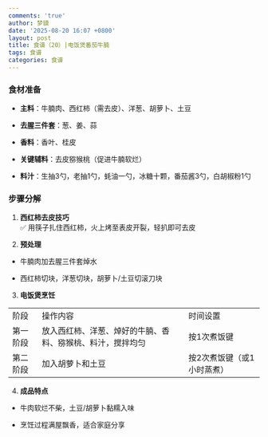 ```yaml
---
comments: 'true'
author: 梦貘
date: '2025-08-20 16:07 +0800'
layout: post
title: 食谱（20）|电饭煲番茄牛腩
tags: 食谱
categories: 食谱
---
```

### 食材准备

- **主料**：牛腩肉、西红柿（需去皮）、洋葱、胡萝卜、土豆
  
- **去腥三件套**：葱、姜、蒜
  
- **香料**：香叶、桂皮
  
- **关键辅料**：去皮猕猴桃（促进牛腩软烂）
  
- **料汁**：生抽3勺，老抽1勺，蚝油一勺，冰糖十颗，番茄酱3勺，白胡椒粉1勺
  

### 步骤分解

1. **西红柿去皮技巧**  
  ✅ 用筷子扎住西红柿，火上烤至表皮开裂，轻扒即可去皮
  
2. **预处理**
  
  - 牛腩肉加去腥三件套焯水
    
  - 西红柿切块，洋葱切块，胡萝卜/土豆切滚刀块
    
3. **电饭煲烹饪**
  
  |     |     |     |
  | --- | --- | --- |
  | 阶段  | 操作内容 | 时间设置 |
  | 第一阶段 | 放入西红柿、洋葱、焯好的牛腩、香料、猕猴桃、料汁，搅拌均匀 | 按1次煮饭键 |
  | 第二阶段 | 加入胡萝卜和土豆 | 按2次煮饭键（或1小时蒸煮） |
  
4. **成品特点**
  
  - 牛肉软烂不柴，土豆/胡萝卜黏糯入味
    
  - 烹饪过程满屋飘香，适合家庭分享